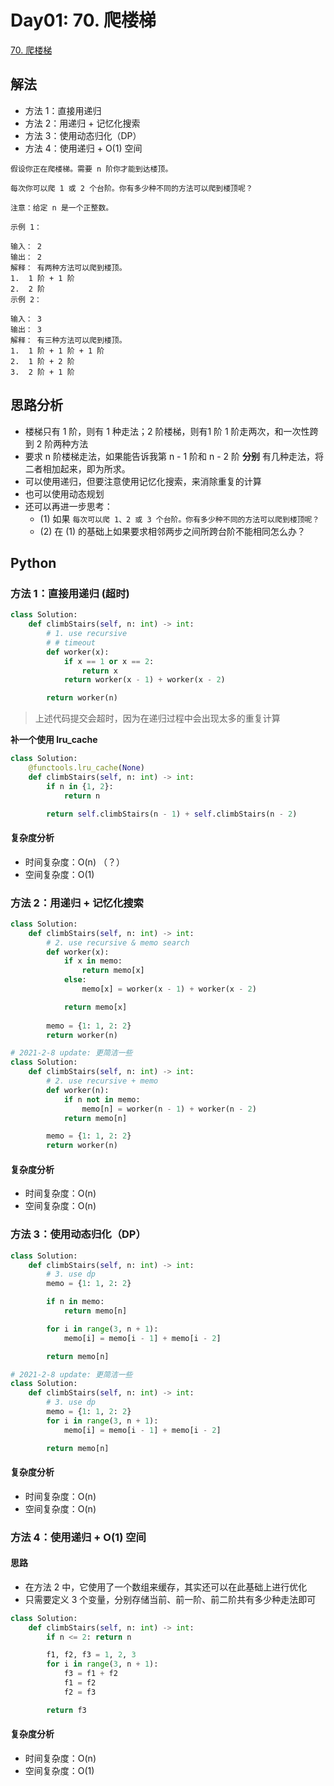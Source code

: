 
# Day01: 70. 爬楼梯

[70. 爬楼梯](https://leetcode-cn.com/problems/climbing-stairs/)

## 解法

* 方法 1：直接用递归 
* 方法 2：用递归 + 记忆化搜索
* 方法 3：使用动态归化（DP）
* 方法 4：使用递归 + O(1) 空间

```
假设你正在爬楼梯。需要 n 阶你才能到达楼顶。

每次你可以爬 1 或 2 个台阶。你有多少种不同的方法可以爬到楼顶呢？

注意：给定 n 是一个正整数。

示例 1：

输入： 2
输出： 2
解释： 有两种方法可以爬到楼顶。
1.  1 阶 + 1 阶
2.  2 阶
示例 2：

输入： 3
输出： 3
解释： 有三种方法可以爬到楼顶。
1.  1 阶 + 1 阶 + 1 阶
2.  1 阶 + 2 阶
3.  2 阶 + 1 阶

```

## 思路分析

* 楼梯只有 1 阶，则有 1 种走法；2 阶楼梯，则有1 阶 1 阶走两次，和一次性跨到 2 阶两种方法
* 要求 n 阶楼梯走法，如果能告诉我第 n - 1 阶和 n - 2 阶 **分别** 有几种走法，将二者相加起来，即为所求。
* 可以使用递归，但要注意使用记忆化搜索，来消除重复的计算
* 也可以使用动态规划
* 还可以再进一步思考：
    * (1) 如果 `每次可以爬 1、2 或 3 个台阶。你有多少种不同的方法可以爬到楼顶呢？`
    * (2) 在 (1) 的基础上如果要求相邻两步之间所跨台阶不能相同怎么办？


## Python

### 方法 1：直接用递归 (超时)

```python
class Solution:
    def climbStairs(self, n: int) -> int:
        # 1. use recursive
        # # timeout
        def worker(x):
            if x == 1 or x == 2:
                return x
            return worker(x - 1) + worker(x - 2)

        return worker(n)
```

> 上述代码提交会超时，因为在递归过程中会出现太多的重复计算


**补一个使用 lru_cache**

```python
class Solution:
    @functools.lru_cache(None)
    def climbStairs(self, n: int) -> int:
        if n in {1, 2}:
            return n

        return self.climbStairs(n - 1) + self.climbStairs(n - 2)
```


#### 复杂度分析

* 时间复杂度：O(n)  （？）
* 空间复杂度：O(1)

### 方法 2：用递归 + 记忆化搜索

```python
class Solution:
    def climbStairs(self, n: int) -> int:
        # 2. use recursive & memo search
        def worker(x):
            if x in memo:
                return memo[x]
            else:
                memo[x] = worker(x - 1) + worker(x - 2)

            return memo[x]
        
        memo = {1: 1, 2: 2}
        return worker(n)
```

```python
# 2021-2-8 update: 更简洁一些
class Solution:
    def climbStairs(self, n: int) -> int:
        # 2. use recursive + memo
        def worker(n):
            if n not in memo:
                memo[n] = worker(n - 1) + worker(n - 2)
            return memo[n]

        memo = {1: 1, 2: 2}
        return worker(n) 
```


#### 复杂度分析

* 时间复杂度：O(n)
* 空间复杂度：O(n)

### 方法 3：使用动态归化（DP）

```python
class Solution:
    def climbStairs(self, n: int) -> int:
        # 3. use dp
        memo = {1: 1, 2: 2}

        if n in memo:
            return memo[n]

        for i in range(3, n + 1):
            memo[i] = memo[i - 1] + memo[i - 2]

        return memo[n]
```


```python
# 2021-2-8 update: 更简洁一些 
class Solution:
    def climbStairs(self, n: int) -> int:
        # 3. use dp
        memo = {1: 1, 2: 2}
        for i in range(3, n + 1):
            memo[i] = memo[i - 1] + memo[i - 2]

        return memo[n]
```





#### 复杂度分析

* 时间复杂度：O(n)
* 空间复杂度：O(n)


### 方法 4：使用递归 + O(1) 空间

#### 思路

* 在方法 2 中，它使用了一个数组来缓存，其实还可以在此基础上进行优化
* 只需要定义 3 个变量，分别存储当前、前一阶、前二阶共有多少种走法即可


```python
class Solution:
    def climbStairs(self, n: int) -> int:
        if n <= 2: return n

        f1, f2, f3 = 1, 2, 3
        for i in range(3, n + 1):
            f3 = f1 + f2
            f1 = f2
            f2 = f3

        return f3
```


#### 复杂度分析

* 时间复杂度：O(n)
* 空间复杂度：O(1)